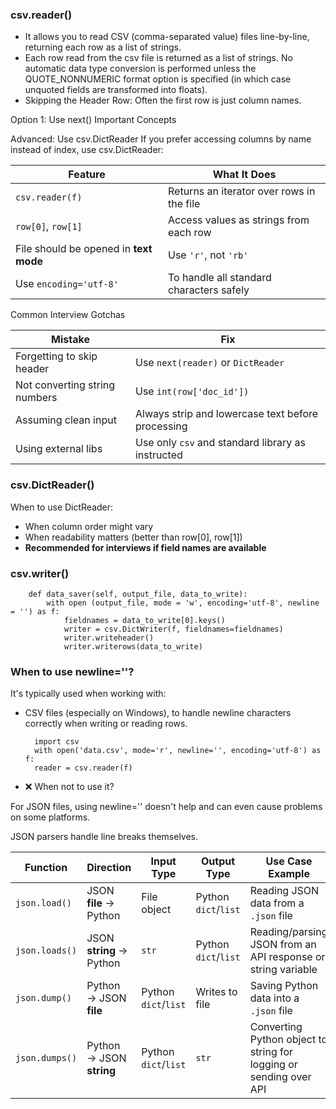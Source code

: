 
### csv.reader()

- It allows you to read CSV (comma-separated value) files line-by-line, returning each row as a list of strings.
- Each row read from the csv file is returned as a list of strings. No automatic data type conversion is performed unless the QUOTE_NONNUMERIC format option is specified (in which case unquoted fields are transformed into floats).
- Skipping the Header Row: Often the first row is just column names.

Option 1: Use next()
 Important Concepts

Advanced: Use csv.DictReader
If you prefer accessing columns by name instead of index, use csv.DictReader:


| Feature                                | What It Does                              |
| -------------------------------------- | ----------------------------------------- |
| `csv.reader(f)`                        | Returns an iterator over rows in the file |
| `row[0]`, `row[1]`                     | Access values as strings from each row    |
| File should be opened in **text mode** | Use `'r'`, not `'rb'`                     |
| Use `encoding='utf-8'`                 | To handle all standard characters safely  |

Common Interview Gotchas

| Mistake                       | Fix                                               |
| ----------------------------- | ------------------------------------------------- |
| Forgetting to skip header     | Use `next(reader)` or `DictReader`                |
| Not converting string numbers | Use `int(row['doc_id'])`                          |
| Assuming clean input          | Always strip and lowercase text before processing |
| Using external libs           | Use only `csv` and standard library as instructed |


### csv.DictReader()

When to use DictReader:
- When column order might vary
- When readability matters (better than row[0], row[1])
- **Recommended for interviews if field names are available**



### csv.writer()

        def data_saver(self, output_file, data_to_write):
            with open (output_file, mode = 'w', encoding='utf-8', newline = '') as f:
                fieldnames = data_to_write[0].keys()
                writer = csv.DictWriter(f, fieldnames=fieldnames)
                writer.writeheader()
                writer.writerows(data_to_write)


### When to use newline=''?

It's typically used when working with:

- CSV files (especially on Windows), to handle newline characters correctly when writing or reading rows.

        import csv
        with open('data.csv', mode='r', newline='', encoding='utf-8') as f:
        reader = csv.reader(f)

- ❌ When not to use it?

For JSON files, using newline='' doesn't help and can even cause problems on some platforms.

JSON parsers handle line breaks themselves.

| Function       | Direction                | Input Type           | Output Type          | Use Case Example                                                   |
| -------------- | ------------------------ | -------------------- | -------------------- | ------------------------------------------------------------------ |
| `json.load()`  | JSON **file** → Python   | File object          | Python `dict`/`list` | Reading JSON data from a `.json` file                              |
| `json.loads()` | JSON **string** → Python | `str`                | Python `dict`/`list` | Reading/parsing JSON from an API response or string variable       |
| `json.dump()`  | Python → JSON **file**   | Python `dict`/`list` | Writes to file       | Saving Python data into a `.json` file                             |
| `json.dumps()` | Python → JSON **string** | Python `dict`/`list` | `str`                | Converting Python object to string for logging or sending over API |

